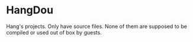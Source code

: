 # HangDou
Hang's projects. Only have source files. None of them are supposed to be compiled or used out of box by guests.
